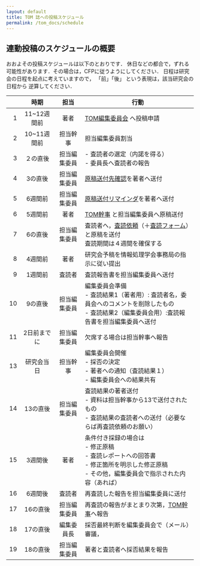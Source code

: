 ```yaml
---
layout: default
title: TOM 誌への投稿スケジュール
permalink: /tom_docs/schedule
---
```


## 連動投稿のスケジュールの概要

おおよその投稿スケジュールは以下のとおりです．
休日などの都合で，ずれる可能性があります．その場合は，CFPに従うようにしてください．
日程は研究会の日程を起点に考えていますので， 「前」「後」 という表現は，該当研究会の日程から
逆算してください．

|     |     時期      |    担当    |            行動                       |
| --: | :----------: | :--------: | ------------------------------------ |
|  1  |  11~12週間前  |     著者    | [TOM編集委員会][TOM_editors] へ投稿申請 |
|  2  |  10~11週間前  |   担当幹事  | 担当編集委員割当                        |
|  3  |   ２の直後    | 担当編集委員 | - 査読者の選定（内諾を得る）<br>- 委員長へ査読者の報告 |
|  4  |  3の直後  |   担当編集委員  | [原稿送付先確認](/tom_docs/confirmation_letter)を著者へ送付                |
|  5  |  6週間前  |   担当編集委員  | [原稿送付リマインダ](/tom_docs/reminder_letter)を著者へ送付             |
|  6  |  5週間前  |   著者         | [TOM幹事][TOM_editors] と担当編集委員へ原稿送付 |
|  7  |  6の直後  |   担当編集委員  | 査読者へ，[査読依頼](/tom_docs/review_letter)（＋[査読フォーム](/tom_docs/review_form)）と原稿を送付 <br> 査読期間は４週間を確保する |
|  8  |  4週間前  |   著者         | 研究会予稿を情報処理学会事務局の指示に従い提出 |
|  9  |  1週間前  |   査読者       | 査読報告書を担当編集委員へ送付 |
| 10  |  9の直後  |   担当編集委員  | 編集委員会準備 <br>- 査読結果1（著者用）: 査読者名，委員会へのコメントを削除したもの<br>- 査読結果2（編集委員会用）:査読報告書を担当編集委員へ送付 |
| 11  |  2日前までに | 担当編集委員 | 欠席する場合は担当幹事へ報告 |
| 13  |  研究会当日 | 担当幹事 | 編集委員会開催<br>- 採否の決定<br>- 著者への通知（査読結果１）<br>- 編集委員会への結果共有 |
| 14️  |  13の直後 | 担当編集委員 | 査読結果の著者送付<br>- 資料は担当幹事から13で送付されたもの<br>- 査読結果の査読者への送付（必要ならば再査読依頼のお願い）|
| 15  |  3週間後 | 著者 | 条件付き採録の場合は<br>- 修正原稿<br>- 査読レポートへの回答書<br>- 修正箇所を明示した修正原稿<br>- その他，編集委員会で指示された内容（あれば）|
| 16  |  6週間後 | 査読者 | 再査読した報告を担当編集委員に送付 |
| 17  |  16の直後| 担当編集委員 | 再査読の報告がまとまり次第，[TOM幹事][TOM_editors]へ報告 |
| 18  |  17の直後| 編集委員長 | 採否最終判断を編集委員会で（メール）審議， |
| 19  |  18の直後| 担当編集委員 | 著者と査読者へ採否結果を報告 |

[TOM_editors]: <mailto:trans-mps-editors@ipsj.or.jp>
